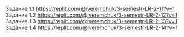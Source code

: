 Задание 1.1 https://replit.com/@iveremchuk/3-semestr-LR-2-11?v=1
Задание 1.2 https://replit.com/@iveremchuk/3-semestr-LR-2-12?v=1
Задание 1.3 https://replit.com/@iveremchuk/3-semestr-LR-2-13?v=1
Задание 1.4 https://replit.com/@iveremchuk/3-semestr-LR-2-14?v=1
